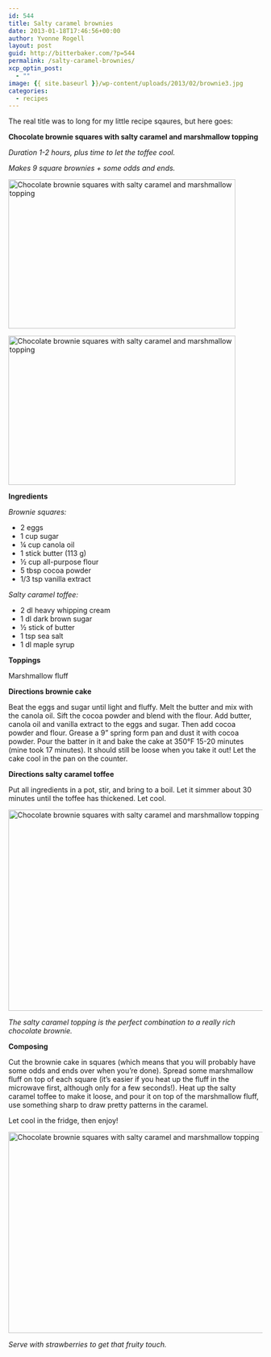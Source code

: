 ```yaml
---
id: 544
title: Salty caramel brownies
date: 2013-01-18T17:46:56+00:00
author: Yvonne Rogell
layout: post
guid: http://bitterbaker.com/?p=544
permalink: /salty-caramel-brownies/
xcp_optin_post:
  - ""
image: {{ site.baseurl }}/wp-content/uploads/2013/02/brownie3.jpg
categories:
  - recipes
---
```

The real title was to long for my little recipe sqaures, but here goes:

**Chocolate brownie squares with salty caramel and marshmallow topping**

_Duration 1-2 hours, plus time to let the toffee cool._
  
_Makes 9 square brownies + some odds and ends._

<p class="recipe-icon">
  <img class="recipe-icon alignright pinthis" title="Chocolate brownie squares with salty caramel and marshmallow topping | bitterbaker.com" alt="Chocolate brownie squares with salty caramel and marshmallow topping" src="http://bitterbaker.com/images/brownie3-mini.jpg" width="450" height="296" />
</p>

<p class="">
  <img class=" alignright pinthis" title="Chocolate brownie squares with salty caramel and marshmallow topping | bitterbaker.com" alt="Chocolate brownie squares with salty caramel and marshmallow topping" src="http://bitterbaker.com/images/brownie3.jpg" width="450" height="296" />
</p>

**Ingredients**
  
_Brownie squares:_

  * 2 eggs
  * 1 cup sugar
  * ¼ cup canola oil
  * 1 stick butter (113 g)
  * ½ cup all-purpose flour
  * 5 tbsp cocoa powder
  * 1/3 tsp vanilla extract

_Salty caramel toffee:_

  * 2 dl heavy whipping cream
  * 1 dl dark brown sugar
  * ½ stick of butter
  * 1 tsp sea salt
  * 1 dl maple syrup

**Toppings**
  
Marshmallow fluff

**Directions brownie cake**
  
Beat the eggs and sugar until light and fluffy. Melt the butter and mix with the canola oil. Sift the cocoa powder and blend with the flour. Add butter, canola oil and vanilla extract to the eggs and sugar. Then add cocoa powder and flour. Grease a 9” spring form pan and dust it with cocoa powder. Pour the batter in it and bake the cake at 350°F 15-20 minutes (mine took 17 minutes). It should still be loose when you take it out! Let the cake cool in the pan on the counter.

**Directions salty caramel toffee**
  
Put all ingredients in a pot, stir, and bring to a boil. Let it simmer about 30 minutes until the toffee has thickened. Let cool.

<img class="pinthis" title="Chocolate brownie squares with salty caramel and marshmallow topping | bitterbaker.com" alt="Chocolate brownie squares with salty caramel and marshmallow topping" src="http://bitterbaker.com/images/brownie1.jpg" width="600" height="399" />
  
_The salty caramel topping is the perfect combination to a really rich chocolate brownie._ 

**Composing**
  
Cut the brownie cake in squares (which means that you will probably have some odds and ends over when you&#8217;re done). Spread some marshmallow fluff on top of each square (it&#8217;s easier if you heat up the fluff in the microwave first, although only for a few seconds!). Heat up the salty caramel toffee to make it loose, and pour it on top of the marshmallow fluff, use something sharp to draw pretty patterns in the caramel.

Let cool in the fridge, then enjoy!

<img class="pinthis" title="Chocolate brownie squares with salty caramel and marshmallow topping | bitterbaker.com" alt="Chocolate brownie squares with salty caramel and marshmallow topping " src="http://bitterbaker.com/images/brownie2.jpg" width="600" height="399" />
  
_Serve with strawberries to get that fruity touch._